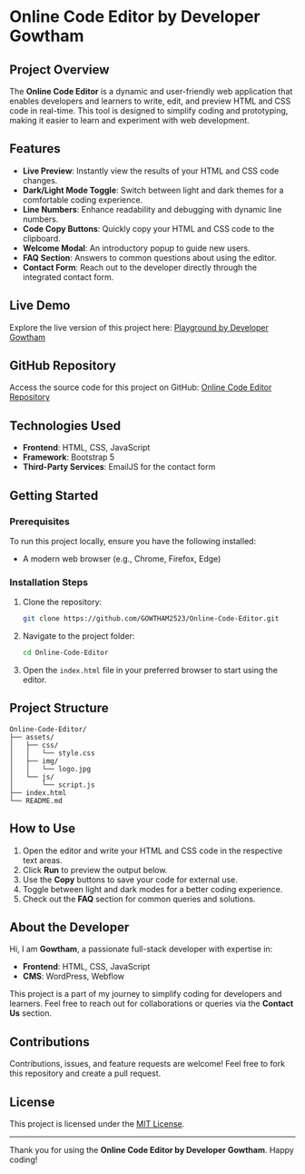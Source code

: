 # Online Code Editor by Developer Gowtham

## Project Overview
The **Online Code Editor** is a dynamic and user-friendly web application that enables developers and learners to write, edit, and preview HTML and CSS code in real-time. This tool is designed to simplify coding and prototyping, making it easier to learn and experiment with web development.

## Features
- **Live Preview**: Instantly view the results of your HTML and CSS code changes.
- **Dark/Light Mode Toggle**: Switch between light and dark themes for a comfortable coding experience.
- **Line Numbers**: Enhance readability and debugging with dynamic line numbers.
- **Code Copy Buttons**: Quickly copy your HTML and CSS code to the clipboard.
- **Welcome Modal**: An introductory popup to guide new users.
- **FAQ Section**: Answers to common questions about using the editor.
- **Contact Form**: Reach out to the developer directly through the integrated contact form.

## Live Demo
Explore the live version of this project here: [Playground by Developer Gowtham](http://playground.developergowtham.com/)

## GitHub Repository
Access the source code for this project on GitHub: [Online Code Editor Repository](https://github.com/GOWTHAM2523/Online-Code-Editor.git)

## Technologies Used
- **Frontend**: HTML, CSS, JavaScript
- **Framework**: Bootstrap 5
- **Third-Party Services**: EmailJS for the contact form

## Getting Started
### Prerequisites
To run this project locally, ensure you have the following installed:
- A modern web browser (e.g., Chrome, Firefox, Edge)

### Installation Steps
1. Clone the repository:
   ```bash
   git clone https://github.com/GOWTHAM2523/Online-Code-Editor.git
   ```
2. Navigate to the project folder:
   ```bash
   cd Online-Code-Editor
   ```
3. Open the `index.html` file in your preferred browser to start using the editor.

## Project Structure
```
Online-Code-Editor/
├── assets/
│   ├── css/
│   │   └── style.css
│   ├── img/
│   │   └── logo.jpg
│   └── js/
│       └── script.js
├── index.html
└── README.md
```

## How to Use
1. Open the editor and write your HTML and CSS code in the respective text areas.
2. Click **Run** to preview the output below.
3. Use the **Copy** buttons to save your code for external use.
4. Toggle between light and dark modes for a better coding experience.
5. Check out the **FAQ** section for common queries and solutions.

## About the Developer
Hi, I am **Gowtham**, a passionate full-stack developer with expertise in:
- **Frontend**: HTML, CSS, JavaScript
- **CMS**: WordPress, Webflow

This project is a part of my journey to simplify coding for developers and learners. Feel free to reach out for collaborations or queries via the **Contact Us** section.

## Contributions
Contributions, issues, and feature requests are welcome! Feel free to fork this repository and create a pull request.

## License
This project is licensed under the [MIT License](LICENSE).

---

Thank you for using the **Online Code Editor by Developer Gowtham**. Happy coding!


